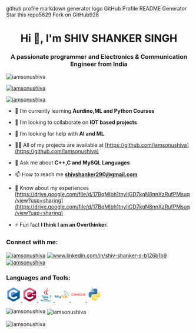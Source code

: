 github profile markdown generator logo
GitHub Profile README Generator
Star this repo5629
Fork on GitHub928
<h1 align="center">Hi 👋, I'm SHIV SHANKER SINGH</h1>
<h3 align="center">A passionate programmer and Electronics & Communication Engineer from India</h3>

<p align="left"> <img src="https://komarev.com/ghpvc/?username=iamsonushiva&label=Profile%20views&color=0e75b6&style=flat" alt="iamsonushiva" /> </p>

<p align="left"> <a href="https://github.com/ryo-ma/github-profile-trophy"><img src="https://github-profile-trophy.vercel.app/?username=iamsonushiva" alt="iamsonushiva" /></a> </p>

<p align="left"> <a href="https://twitter.com/iamsonushiva" target="blank"><img src="https://img.shields.io/twitter/follow/iamsonushiva?logo=twitter&style=for-the-badge" alt="iamsonushiva" /></a> </p>

- 🌱 I’m currently learning **Aurdino,ML and Python Courses**

- 👯 I’m looking to collaborate on **IOT based projects**

- 🤝 I’m looking for help with **AI and ML**

- 👨‍💻 All of my projects are available at [https://github.com/iamsonushiva](https://github.com/iamsonushiva)

- 💬 Ask me about **C++,C and MySQL Languages**

- 📫 How to reach me **shivshanker290@gmail.com**

- 📄 Know about my experiences [https://drive.google.com/file/d/17BqMIbh1tnyIiGD7kgN8nnXzRufPMsuq/view?usp=sharing](https://drive.google.com/file/d/17BqMIbh1tnyIiGD7kgN8nnXzRufPMsuq/view?usp=sharing)

- ⚡ Fun fact **I think I am an Overthinker.**

<h3 align="left">Connect with me:</h3>
<p align="left">
<a href="https://twitter.com/iamsonushiva" target="blank"><img align="center" src="https://raw.githubusercontent.com/rahuldkjain/github-profile-readme-generator/master/src/images/icons/Social/twitter.svg" alt="iamsonushiva" height="30" width="40" /></a>
<a href="https://linkedin.com/in/www.linkedin.com/in/shiv-shanker-s-b126b1b9" target="blank"><img align="center" src="https://raw.githubusercontent.com/rahuldkjain/github-profile-readme-generator/master/src/images/icons/Social/linked-in-alt.svg" alt="www.linkedin.com/in/shiv-shanker-s-b126b1b9" height="30" width="40" /></a>
<a href="https://instagram.com/iamsonushiva" target="blank"><img align="center" src="https://raw.githubusercontent.com/rahuldkjain/github-profile-readme-generator/master/src/images/icons/Social/instagram.svg" alt="iamsonushiva" height="30" width="40" /></a>
</p>

<h3 align="left">Languages and Tools:</h3>
<p align="left"> <a href="https://www.cprogramming.com/" target="_blank"> <img src="https://raw.githubusercontent.com/devicons/devicon/master/icons/c/c-original.svg" alt="c" width="40" height="40"/> </a> <a href="https://www.w3schools.com/cpp/" target="_blank"> <img src="https://raw.githubusercontent.com/devicons/devicon/master/icons/cplusplus/cplusplus-original.svg" alt="cplusplus" width="40" height="40"/> </a> <a href="https://www.java.com" target="_blank"> <img src="https://raw.githubusercontent.com/devicons/devicon/master/icons/java/java-original.svg" alt="java" width="40" height="40"/> </a> <a href="https://www.mysql.com/" target="_blank"> <img src="https://raw.githubusercontent.com/devicons/devicon/master/icons/mysql/mysql-original-wordmark.svg" alt="mysql" width="40" height="40"/> </a> <a href="https://www.oracle.com/" target="_blank"> <img src="https://raw.githubusercontent.com/devicons/devicon/master/icons/oracle/oracle-original.svg" alt="oracle" width="40" height="40"/> </a> <a href="https://www.python.org" target="_blank"> <img src="https://raw.githubusercontent.com/devicons/devicon/master/icons/python/python-original.svg" alt="python" width="40" height="40"/> </a> </p>

<p><img align="left" src="https://github-readme-stats.vercel.app/api/top-langs?username=iamsonushiva&show_icons=true&locale=en&layout=compact" alt="iamsonushiva" /></p>

<p>&nbsp;<img align="center" src="https://github-readme-stats.vercel.app/api?username=iamsonushiva&show_icons=true&locale=en" alt="iamsonushiva" /></p>

<p><img align="center" src="https://github-readme-streak-stats.herokuapp.com/?user=iamsonushiva&" alt="iamsonushiva" /></p>

